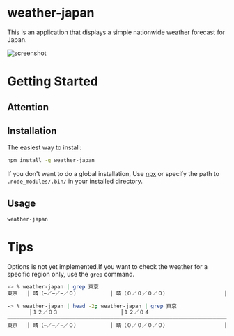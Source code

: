 # weather-japan
This is an application that displays a simple nationwide weather forecast for Japan.

![screenshot](https://user-images.githubusercontent.com/6190966/144602806-2df317d9-0e51-49db-a196-1f7efda33a5b.png)

# Getting Started
## Attention


## Installation

The easiest way to install:

```bash
npm install -g weather-japan
```
If you don't want to do a global installation, Use [npx](https://www.npmjs.com/package/npx) or specify the path to `.node_modules/.bin/` in your installed directory.

## Usage

```bash
weather-japan
```

# Tips
Options is not yet implemented.If you want to check the weather for a specific region only, use the `grep` command.

```bash
-> % weather-japan | grep 東京
東京   │ 晴（−／−／−／０）          │ 晴（０／０／０／０）                  │ 晴時々曇（１０）
```

```bash
-> % weather-japan | head -2; weather-japan | grep 東京
       │１２／０３                    │１２／０４                            │１２／０５
━━━━━━━━━━━━━━━━━━━━━━━━━━━━━━━━━━━━━━━━━━━━━━━━━━━━━━━━━━━━━━━━━━━━━━━━━━━━━━━━━━━━━━━━━━━━━━
東京   │ 晴（−／−／−／０）          │ 晴（０／０／０／０）                  │ 晴時々曇（１０）
```
